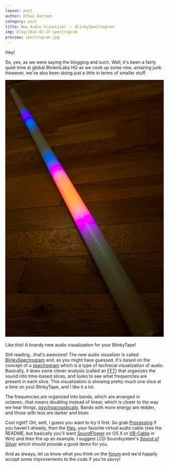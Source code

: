```yaml
---
layout: post 
author: Ethan Hartman
category: post
title: New Audio Visualizer -- BlinkySpectrogram!
img: blog/2014-02-27-spectrogram
preview: spectrogram.jpg
---
```

Hey!

So, yes, as we were saying the blogging and such.  Well, it's been a fairly quiet time at global BlinkinLabs HQ as we cook up some new, amazing junk.  However, we've also been doing just a little in terms of smaller stuff.

[![Typewriter](/images/blog/2014-02-27-spectrogram/spectrograml.jpg)](/post/spectrogram.html)

Like this!  A brandy new audio visualization for your BlinkyTape!

<!--more-->
Still reading...that's awesome!  The new audio visualizer is called [BlinkySpectrogram](https://github.com/Blinkinlabs/BlinkyTape_Processing/tree/master/examples/BlinkySpectrogram) and, as you might have guessed, it's based on the concept of a [spectrogram](http://en.wikipedia.org/wiki/Spectrogram) which is a type of technical visualization of audio.  Basically, it does some clever analysis (called an [FFT](http://en.wikipedia.org/wiki/Fast_Fourier_transform)) that organizes the sound into time-based slices, and looks to see what frequencies are present in each slice.  This visualization is showing pretty much one slice at a time on yout BlinkyTape, and I like it a lot.

The frequencies are organized into bands, which are arranged in octaves...that means doubling instead of linear, which is closer to the way we hear things, [psychoacoustically](http://en.wikipedia.org/wiki/Psychoacoustics).  Bands with more energy are redder, and those with less are darker and bluer.

Cool right?  OH, well, I guess you want to try it first.  So grab [Processing](/blinkytape/docs/processing/) if you haven't already, then the [files](https://github.com/Blinkinlabs/BlinkyTape_Processing/tree/master/examples/BlinkySpectrogram), your favorite virtual audio cable (see the README, but basically you'll want [SoundFlower](https://code.google.com/p/soundflower/) on OS X or [VB-Cable](http://vb-audio.pagesperso-orange.fr/Cable/index.htm) in Win) and then fire up an example.  I suggest LCD Soundsystem's [_Sound of Silver_](http://open.spotify.com/album/1R8kkopLT4IAxzMMkjic6X) which should provide a good demo for you.

And as always, let us know what you think on the [forum](http://forums.blinkinlabs.com/index.php?p=/discussions) and we'd happily accept some improvements to the code if you're savvy!
